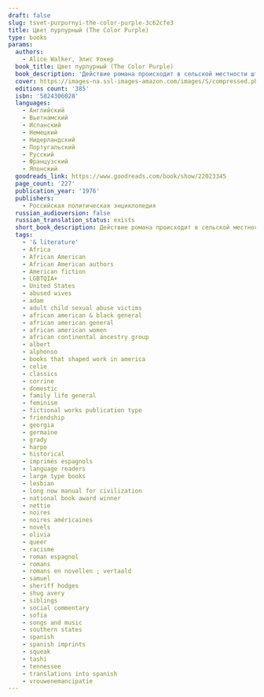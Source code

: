 ```yaml
---
draft: false
slug: tsvet-purpurnyi-the-color-purple-3c62cfe3
title: Цвет пурпурный (The Color Purple)
type: books
params:
  authors:
    - Alice Walker, Элис Уокер
  book_title: Цвет пурпурный (The Color Purple)
  book_description: 'Действие романа происходит в сельской местности штата Джорджия в 30-е годы ХХ века. На самой нижней ступени общества - чернокожие женщины. Жизнь то и дело подтверждает эту незыблемую истину. Элис Уокер без обиняков говорит о насилии, глумлении, о том, о чём стараются молчать. Life wasn''t easy for Celie. But she knew how to survive, needing little to get by.Then her husband''s lover, a flamboyant blues singer, barreled into her world and gave Celie the courage to ask for more - to laugh, to play, and finally - to love.'
  cover: https://images-na.ssl-images-amazon.com/images/S/compressed.photo.goodreads.com/books/1554483387i/22023345.jpg
  editions count: '385'
  isbn: '5824306028'
  languages:
    - Английский
    - Вьетнамский
    - Испанский
    - Немецкий
    - Нидерландский
    - Португальский
    - Русский
    - Французский
    - Японский
  goodreads_link: https://www.goodreads.com/book/show/22023345
  page_count: '227'
  publication_year: '1976'
  publishers:
    - Российская политическая энциклопедия
  russian_audioversion: false
  russian_translation_status: exists
  short_book_description: Действие романа происходит в сельской местности штата Джорджия в 30-е годы ХХ века. На самой нижней ступени общества - чернокожие женщины…
  tags:
    - '& literature'
    - Africa
    - African American
    - African American authors
    - American fiction
    - LGBTQIA+
    - United States
    - abused wives
    - adam
    - adult child sexual abuse victims
    - african american & black general
    - african american general
    - african american women
    - african continental ancestry group
    - albert
    - alphonso
    - books that shaped work in america
    - celie
    - classics
    - corrine
    - domestic
    - family life general
    - feminism
    - fictional works publication type
    - friendship
    - georgia
    - germaine
    - grady
    - harpo
    - historical
    - imprimés espagnols
    - language readers
    - large type books
    - lesbian
    - long now manual for civilization
    - national book award winner
    - nettie
    - noires
    - noires américaines
    - novels
    - olivia
    - queer
    - racisme
    - roman espagnol
    - romans
    - romans en novellen ; vertaald
    - samuel
    - sheriff hodges
    - shug avery
    - siblings
    - social commentary
    - sofia
    - songs and music
    - southern states
    - spanish
    - spanish imprints
    - squeak
    - tashi
    - tennessee
    - translations into spanish
    - vrouwenemancipatie
---
```


